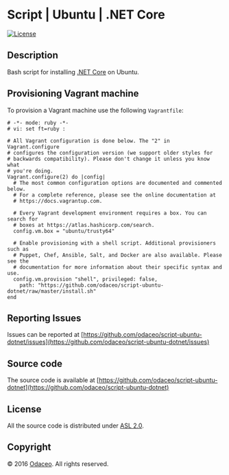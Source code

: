 # Script | Ubuntu | .NET Core

[![License](https://img.shields.io/github/license/odaceo/script-ubuntu-dotnet.svg)](LICENSE)

## Description

Bash script for installing [.NET Core](https://www.microsoft.com/net/core) on Ubuntu.

## Provisioning Vagrant machine

To provision a Vagrant machine use the following ``Vagrantfile``:

``` shell
# -*- mode: ruby -*-
# vi: set ft=ruby :

# All Vagrant configuration is done below. The "2" in Vagrant.configure
# configures the configuration version (we support older styles for
# backwards compatibility). Please don't change it unless you know what
# you're doing.
Vagrant.configure(2) do |config|
  # The most common configuration options are documented and commented below.
  # For a complete reference, please see the online documentation at
  # https://docs.vagrantup.com.

  # Every Vagrant development environment requires a box. You can search for
  # boxes at https://atlas.hashicorp.com/search.
  config.vm.box = "ubuntu/trusty64"
  
  # Enable provisioning with a shell script. Additional provisioners such as
  # Puppet, Chef, Ansible, Salt, and Docker are also available. Please see the
  # documentation for more information about their specific syntax and use.
  config.vm.provision "shell", privileged: false, 
    path: "https://github.com/odaceo/script-ubuntu-dotnet/raw/master/install.sh"
end
```

## Reporting Issues

Issues can be reported at [https://github.com/odaceo/script-ubuntu-dotnet/issues](https://github.com/odaceo/script-ubuntu-dotnet/issues)

## Source code

The source code is available at [https://github.com/odaceo/script-ubuntu-dotnet](https://github.com/odaceo/script-ubuntu-dotnet)

## License

All the source code is distributed under [ASL 2.0](LICENSE).

## Copyright

© 2016 [Odaceo](http://odaceo.ch). All rights reserved.